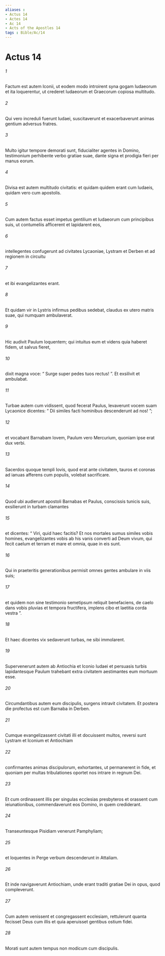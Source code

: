 ```yaml
---
aliases : 
- Actus 14
- Actes 14
- Ac 14
- Acts of the Apostles 14
tags : Bible/Ac/14
---
```


# Actus 14

###### 1
Factum est autem Iconii, ut eodem modo introirent syna gogam Iudaeorum et ita loquerentur, ut crederet Iudaeorum et Graecorum copiosa multitudo. 
###### 2
Qui vero increduli fuerunt Iudaei, suscitaverunt et exacerbaverunt animas gentium adversus fratres. 
###### 3
Multo igitur tempore demorati sunt, fiducialiter agentes in Domino, testimonium perhibente verbo gratiae suae, dante signa et prodigia fieri per manus eorum. 
###### 4
Divisa est autem multitudo civitatis: et quidam quidem erant cum Iudaeis, quidam vero cum apostolis. 
###### 5
Cum autem factus esset impetus gentilium et Iudaeorum cum principibus suis, ut contumeliis afficerent et lapidarent eos, 
###### 6
intellegentes confugerunt ad civitates Lycaoniae, Lystram et Derben et ad regionem in circuitu 
###### 7
et ibi evangelizantes erant.
###### 8
Et quidam vir in Lystris infirmus pedibus sedebat, claudus ex utero matris suae, qui numquam ambulaverat. 
###### 9
Hic audivit Paulum loquentem; qui intuitus eum et videns quia haberet fidem, ut salvus fieret, 
###### 10
dixit magna voce: “ Surge super pedes tuos rectus! ”. Et exsilivit et ambulabat. 
###### 11
Turbae autem cum vidissent, quod fecerat Paulus, levaverunt vocem suam Lycaonice dicentes: “ Dii similes facti hominibus descenderunt ad nos! ”; 
###### 12
et vocabant Barnabam Iovem, Paulum vero Mercurium, quoniam ipse erat dux verbi.
###### 13
Sacerdos quoque templi Iovis, quod erat ante civitatem, tauros et coronas ad ianuas afferens cum populis, volebat sacrificare. 
###### 14
Quod ubi audierunt apostoli Barnabas et Paulus, conscissis tunicis suis, exsilierunt in turbam clamantes 
###### 15
et dicentes: “ Viri, quid haec facitis? Et nos mortales sumus similes vobis homines, evangelizantes vobis ab his vanis converti ad Deum vivum, qui fecit caelum et terram et mare et omnia, quae in eis sunt. 
###### 16
Qui in praeteritis generationibus permisit omnes gentes ambulare in viis suis; 
###### 17
et quidem non sine testimonio semetipsum reliquit benefaciens, de caelo dans vobis pluvias et tempora fructifera, implens cibo et laetitia corda vestra ”. 
###### 18
Et haec dicentes vix sedaverunt turbas, ne sibi immolarent. 
###### 19
Supervenerunt autem ab Antiochia et Iconio Iudaei et persuasis turbis lapidantesque Paulum trahebant extra civitatem aestimantes eum mortuum esse. 
###### 20
Circumdantibus autem eum discipulis, surgens intravit civitatem. Et postera die profectus est cum Barnaba in Derben.
###### 21
Cumque evangelizassent civitati illi et docuissent multos, reversi sunt Lystram et Iconium et Antiochiam 
###### 22
confirmantes animas discipulorum, exhortantes, ut permanerent in fide, et quoniam per multas tribulationes oportet nos intrare in regnum Dei. 
###### 23
Et cum ordinassent illis per singulas ecclesias presbyteros et orassent cum ieiunationibus, commendaverunt eos Domino, in quem crediderant. 
###### 24
Transeuntesque Pisidiam venerunt Pamphyliam; 
###### 25
et loquentes in Perge verbum descenderunt in Attaliam. 
###### 26
Et inde navigaverunt Antiochiam, unde erant traditi gratiae Dei in opus, quod compleverunt.
###### 27
Cum autem venissent et congregassent ecclesiam, rettulerunt quanta fecisset Deus cum illis et quia aperuisset gentibus ostium fidei. 
###### 28
Morati sunt autem tempus non modicum cum discipulis.
